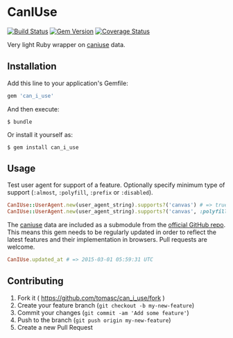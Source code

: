 # CanIUse

[![Build Status](https://travis-ci.org/tomasc/can_i_use.svg)](https://travis-ci.org/tomasc/can_i_use) [![Gem Version](https://badge.fury.io/rb/can_i_use.svg)](http://badge.fury.io/rb/can_i_use) [![Coverage Status](https://img.shields.io/coveralls/tomasc/can_i_use.svg)](https://coveralls.io/r/tomasc/can_i_use)

Very light Ruby wrapper on [caniuse](http://www.caniuse.com) data.

## Installation

Add this line to your application's Gemfile:

```ruby
gem 'can_i_use'
```

And then execute:

```
$ bundle
```

Or install it yourself as:

```
$ gem install can_i_use
```

## Usage

Test user agent for support of a feature. Optionally specify minimum type of support (`:almost`, `:polyfill`, `:prefix` or `:disabled`).

```ruby
CanIUse::UserAgent.new(user_agent_string).supports?('canvas') # => true
CanIUse::UserAgent.new(user_agent_string).supports?('canvas', :polyfill) # => true
```

The [caniuse](http://www.caniuse.com) data are included as a submodule from the [official GitHub repo](https://github.com/fyrd/caniuse). This means this gem needs to be regularly updated in order to reflect the latest features and their implementation in browsers. Pull requests are welcome.

```ruby
CanIUse.updated_at # => 2015-03-01 05:59:31 UTC
```

## Contributing

1. Fork it ( https://github.com/tomasc/can_i_use/fork )
2. Create your feature branch (`git checkout -b my-new-feature`)
3. Commit your changes (`git commit -am 'Add some feature'`)
4. Push to the branch (`git push origin my-new-feature`)
5. Create a new Pull Request
